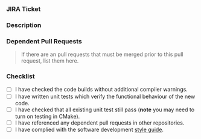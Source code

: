 ### JIRA Ticket

### Description

### Dependent Pull Requests
> If there are an pull requests that must be merged prior to this pull request, list them here.

### Checklist
- [ ] I have checked the code builds without additional compiler warnings.
- [ ] I have written unit tests which verify the functional behaviour of the new code.
- [ ] I have checked that all existing unit test still pass (**note** you may need to turn on testing in CMake).
- [ ] I have referenced any dependent pull requests in other repositories.
- [ ] I have complied with the software development [style guide](https://google.github.io/styleguide/cppguide.html).
